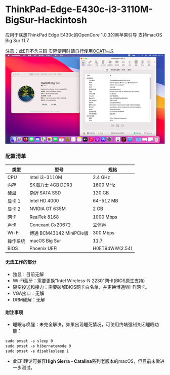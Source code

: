 # ThinkPad-Edge-E430c-i3-3110M-BigSur-Hackintosh
应用于联想ThinkPad Edge E430c的OpenCore 1.0.3的黑苹果引导 支持macOS Big Sur 11.7

注意：此EFI不含三码 实际使用时请自行使用[OCAT](https://github.com/ic005k/OCAuxiliaryTools)生成
![](image.png)

### 配置清单
|类型|型号|规格|
|---|---|---|
|CPU|Intel i3-3110M|2.4 GHz|
|内存|SK海力士 4GB DDR3|1600 MHz|
|硬盘|杂牌 SATA SSD|120 GB|
|显卡 1|Intel HD 4000|64-512 MB|
|显卡 2|NVIDIA GT 635M|2 GB|
|网卡|RealTek 8168|1000 Mbps|
|声卡|Conexant Cx20672|立体声|
|Wi-Fi|博通 BCM43142 MiniPCIe版|300 Mbps|
|操作系统|macOS Big Sur|11.7|
|BIOS|Phoenix UEFI|H0ET94WW(2.54)|

#### 无法工作的部分
- 独显：目前无解
- Wi-Fi蓝牙：需要更换"Intel Wireless-N 2230"网卡(BIOS原生支持)
- 隔空投送和接力：需要破解BIOS网卡白名单，并更换博通WI-FI网卡。
- VGA接口：无解
- DRM硬解：无解

#### 附注事项
- 睡眠与唤醒：未完全解决，如果出现睡死情况，可使用终端强制关闭睡眠功能：
```
sudo pmset -a sleep 0
sudo pmset -a hibernatemode 0
sudo pmset -a disablesleep 1
```
- 此EFI理论可兼容**High Sierra - Catalina**系列老版本的macOS，但目前未做进一步测试。
